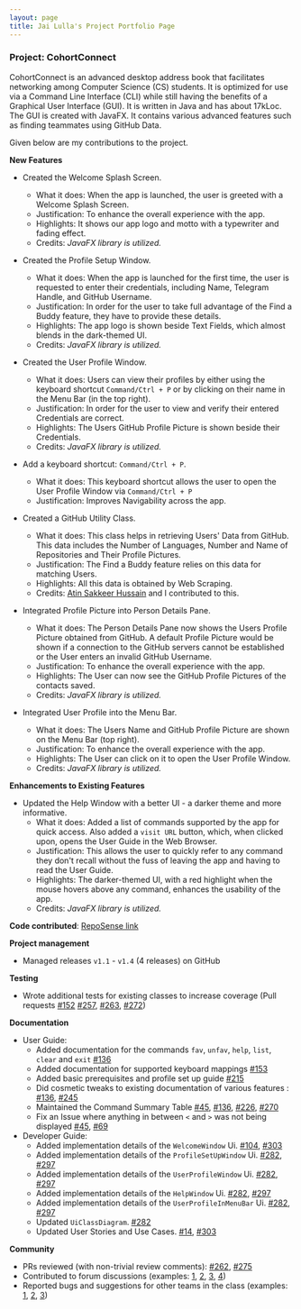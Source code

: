 ```yaml
---
layout: page
title: Jai Lulla's Project Portfolio Page
---
```


### Project: CohortConnect

CohortConnect is an advanced desktop address book that facilitates 
networking among Computer Science (CS) students. It is optimized for use 
via a Command Line Interface (CLI) while still having the benefits of a 
Graphical User Interface (GUI). It is written in Java and has about 17kLoc. 
The GUI is created with JavaFX. It contains various advanced features such as 
finding teammates using GitHub Data.

Given below are my contributions to the project.

**New Features**

* Created the Welcome Splash Screen.
  * What it does: When the app is launched, the user is greeted with a Welcome Splash Screen.
  * Justification: To enhance the overall experience with the app.
  * Highlights: It shows our app logo and motto with a typewriter and fading effect.
  * Credits: *JavaFX library is utilized.*

* Created the Profile Setup Window.
  * What it does: When the app is launched for the first time, the user is requested to enter their credentials, including Name, Telegram Handle, and GitHub Username.
  * Justification: In order for the user to take full advantage of the Find a Buddy feature, they have to provide these details.
  * Highlights: The app logo is shown beside Text Fields, which almost blends in the dark-themed UI.
  * Credits: *JavaFX library is utilized.*

* Created the User Profile Window.
  * What it does: Users can view their profiles by either using the keyboard shortcut `Command/Ctrl + P` or by clicking on their name in the Menu Bar (in the top right).
  * Justification: In order for the user to view and verify their entered Credentials are correct.
  * Highlights: The Users GitHub Profile Picture is shown beside their Credentials.
  * Credits: *JavaFX library is utilized.*

* Add a keyboard shortcut: `Command/Ctrl + P`.
  * What it does: This keyboard shortcut allows the user to open the User Profile Window via `Command/Ctrl + P`
  * Justification: Improves Navigability across the app.

* Created a GitHub Utility Class.
  * What it does: This class helps in retrieving Users' Data from GitHub. This data includes the Number of Languages, Number and Name of Repositories and Their Profile Pictures.
  * Justification: The Find a Buddy feature relies on this data for matching Users.
  * Highlights: All this data is obtained by Web Scraping.
  * Credits: [Atin Sakkeer Hussain](https://github.com/crypto-code) and I contributed to this.

* Integrated Profile Picture into Person Details Pane.
  * What it does: The Person Details Pane now shows the Users Profile Picture obtained from GitHub. A default Profile Picture would be shown if a connection to the GitHub servers cannot be established or the User enters an invalid GitHub Username.
  * Justification: To enhance the overall experience with the app.
  * Highlights: The User can now see the GitHub Profile Pictures of the contacts saved.
  * Credits: *JavaFX library is utilized.*

* Integrated User Profile into the Menu Bar.
  * What it does: The Users Name and GitHub Profile Picture are shown on the Menu Bar (top right).
  * Justification: To enhance the overall experience with the app.
  * Highlights: The User can click on it to open the User Profile Window.
  * Credits: *JavaFX library is utilized.*

**Enhancements to Existing Features** 

* Updated the Help Window with a better UI - a darker theme and more informative.
  * What it does: Added a list of commands supported by the app for quick access. Also added a `visit URL` button, which, when clicked upon, opens the User Guide in the Web Browser.
  * Justification: This allows the user to quickly refer to any command they don't recall without the fuss of leaving the app and having to read the User Guide.
  * Highlights: The darker-themed UI, with a red highlight when the mouse hovers above any command, enhances the usability of the app.
  * Credits: *JavaFX library is utilized.*

**Code contributed**: [RepoSense link](https://nus-cs2103-ay2122s1.github.io/tp-dashboard/?search=&sort=groupTitle&sortWithin=title&timeframe=commit&mergegroup=&groupSelect=groupByRepos&breakdown=true&checkedFileTypes=docs~functional-code~test-code~other&since=2021-09-17&tabOpen=true&tabType=authorship&tabAuthor=Jai2501&tabRepo=AY2122S1-CS2103T-T10-1%2Ftp%5Bmaster%5D&authorshipIsMergeGroup=false&authorshipFileTypes=docs~functional-code~test-code~other&authorshipIsBinaryFileTypeChecked=false)

**Project management**
  * Managed releases `v1.1` - `v1.4` (4 releases) on GitHub

**Testing**
  * Wrote additional tests for existing classes to increase coverage (Pull requests [\#152](https://github.com/AY2122S1-CS2103T-T10-1/tp/pull/152) [\#257](https://github.com/AY2122S1-CS2103T-T10-1/tp/pull/257), [\#263](https://github.com/AY2122S1-CS2103T-T10-1/tp/pull/263), [\#272](https://github.com/AY2122S1-CS2103T-T10-1/tp/pull/272))

**Documentation**
  * User Guide:
    * Added documentation for the commands `fav`, `unfav`, `help`, `list`, `clear` and `exit` [\#136](https://github.com/AY2122S1-CS2103T-T10-1/tp/pull/136)
    * Added documentation for supported keyboard mappings [\#153](https://github.com/AY2122S1-CS2103T-T10-1/tp/pull/153)
    * Added basic prerequisites and profile set up guide [\#215](https://github.com/AY2122S1-CS2103T-T10-1/tp/pull/215)
    * Did cosmetic tweaks to existing documentation of various features : [\#136](https://github.com/AY2122S1-CS2103T-T10-1/tp/pull/136), [\#245](https://github.com/AY2122S1-CS2103T-T10-1/tp/pull/245)
    * Maintained the Command Summary Table [\#45](https://github.com/AY2122S1-CS2103T-T10-1/tp/pull/45), [\#136](https://github.com/AY2122S1-CS2103T-T10-1/tp/pull/136), [\#226](https://github.com/AY2122S1-CS2103T-T10-1/tp/pull/226), [\#270](https://github.com/AY2122S1-CS2103T-T10-1/tp/pull/270)
    * Fix an Issue where anything in between `<` and `>` was not being displayed [\#45](https://github.com/AY2122S1-CS2103T-T10-1/tp/pull/45), [\#69](https://github.com/AY2122S1-CS2103T-T10-1/tp/pull/69)
  * Developer Guide:
    * Added implementation details of the `WelcomeWindow` Ui. [\#104](https://github.com/AY2122S1-CS2103T-T10-1/tp/pull/104), [\#303](https://github.com/AY2122S1-CS2103T-T10-1/tp/pull/303)
    * Added implementation details of the `ProfileSetUpWindow` Ui. [\#282](https://github.com/AY2122S1-CS2103T-T10-1/tp/pull/282), [\#297](https://github.com/AY2122S1-CS2103T-T10-1/tp/pull/297)
    * Added implementation details of the `UserProfileWindow` Ui. [\#282](https://github.com/AY2122S1-CS2103T-T10-1/tp/pull/282), [\#297](https://github.com/AY2122S1-CS2103T-T10-1/tp/pull/297)
    * Added implementation details of the `HelpWindow` Ui. [\#282](https://github.com/AY2122S1-CS2103T-T10-1/tp/pull/282), [\#297](https://github.com/AY2122S1-CS2103T-T10-1/tp/pull/297)
    * Added implementation details of the `UserProfileInMenuBar` Ui. [\#282](https://github.com/AY2122S1-CS2103T-T10-1/tp/pull/282), [\#297](https://github.com/AY2122S1-CS2103T-T10-1/tp/pull/297)
    * Updated `UiClassDiagram`. [\#282](https://github.com/AY2122S1-CS2103T-T10-1/tp/pull/282)
    * Updated User Stories and Use Cases. [\#14](https://github.com/AY2122S1-CS2103T-T10-1/tp/pull/14), [\#303](https://github.com/AY2122S1-CS2103T-T10-1/tp/pull/303)
    
**Community**
  * PRs reviewed (with non-trivial review comments): [\#262](https://github.com/AY2122S1-CS2103T-T10-1/tp/pull/262), [\#275](https://github.com/AY2122S1-CS2103T-T10-1/tp/pull/275)
  * Contributed to forum discussions (examples: [1](https://github.com/nus-cs2103-AY2122S1/forum/issues/97), [2](https://github.com/nus-cs2103-AY2122S1/forum/issues/135), [3](https://github.com/nus-cs2103-AY2122S1/forum/issues/240), [4](https://github.com/nus-cs2103-AY2122S1/forum/issues/350))
  * Reported bugs and suggestions for other teams in the class (examples: [1](https://github.com/Jai2501/ped/issues/27), [2](https://github.com/Jai2501/ped/issues/14), [3](https://github.com/Jai2501/ped/issues/25))
